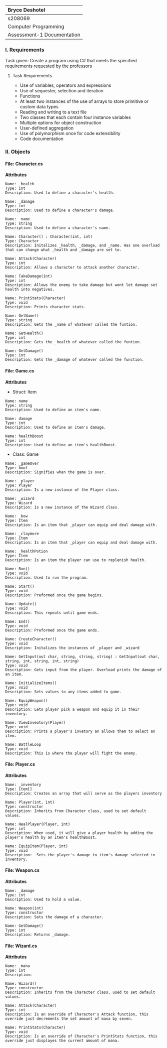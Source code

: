 | Bryce Deshotel|
|:---|
|s208069|
|Computer Programming|
|Assessment-1 Documentation|

### I. Requirements

Task given: Create a program using C# that meets the specified requirements requested by the professors

1. Task Requirements

    - Use of variables, operators and expressions
    - Use of sequester, selection and iteration
    - Functions
    - At least two instances of the use of arrays to store primitive or custom data types
    - Reading and writing to a text file
    - Two classes that each contain four instance variables
    - Multiple options for object construction
    - User-defined aggregation
    - Use of polymorphism once for code extensibility
    - Code documentation

### II. Objects

#### File: Character.cs 

**Attributes**
    
    
    Name: _health
    Type: int
    Description: Used to define a character's health.

    Name: _damage
    Type: int
    Description: Used to define a character's damage.

    Name: _name
    Type: string
    Description: Used to define a character's name.

    Name: Character() : Character(int, int)
    Type: Character
    Description: Initalizes _health, _damage, and _name. Has one overload that can change what _health and _damage are set to. 

    Name: Attack(Character)
    Type: int
    Description: Allows a character to attack another character.

    Name: TakeDamage(int)
    Type: int
    Description: Allows the enemy to take damage but wont let damage set health into negatives.

    Name: PrintStats(Character)
    Type: void
    Description: Prints character stats.

    Name: GetName()
    Type: string
    Description: Gets the _name of whatever called the funtion.

    Name: GetHealth()
    Type: int
    Description: Gets the _health of whatever called the funtion.        

    Name: GetDamage()
    Type: int
    Description: Gets the _damage of whatever called the function.


#### File: Game.cs

**Attributes**

   - Struct: Item

    Name: name
    Type: string
    Description: Used to define an item's name.

    Name: damage
    Type: int
    Description: Used to define an item's damage.

    Name: healthBoost
    Type: int
    Description: Used to define an item's healthBoost.

   - Class: Game

    Name: _gameOver
    Type: bool
    Description: Signifies when the game is over.

    Name: _player
    Type: Player
    Description: Is a new instance of the Player class.

    Name: _wizard
    Type: Wizard
    Description: Is a new instance of the Wizard class.

    Name: _bow
    Type: Item
    Description: Is an item that _player can equip and deal damage with.

    Name: _claymore
    Type: Item
    Description: Is an item that _player can equip and deal damage with.

    Name: _healthPotion
    Type: Item
    Description: Is an item the player can use to replenish health.

    Name: Run()
    Type: void
    Description: Used to run the program.

    Name: Start()
    Type: void
    Description: Preformed once the game begins.

    Name: Update()
    Type: void
    Description: This repeats until game ends.

    Name: End()
    Type: void
    Description: Preformed once the game ends.

    Name: CreateCharacter()
    Type: void
    Description: Initalizes the instances of _player and _wizard

    Name: GetInput(out char, string, string, string) : GetInput(out char, string, int, string, int, string)
    Type: void
    Description: Gets input from the player. Overload prints the damage of an item.

    Name: InitializeItems()
    Type: void
    Description: Sets values to any items added to game.

    Name: EquipWeapon()
    Type: void
    Description: Lets player pick a weapon and equip it in their inventory.

    Name: ViewInveotory(Player)
    Type: void
    Description: Prints a player's invetory an allows them to select an item.

    Name: BattleLoop
    Type: void
    Description: This is where the player will fight the enemy.



#### File: Player.cs

**Attributes**

    Name: _inventory
    Type: Item[]
    Description: Creates an array that will serve as the players inventory

    Name: Player(int, int)
    Type: constructor
    Description: Inherits from Character class, used to set default values.

    Name: HealPlayer(Player, int)
    Type: int
    Description: When used, it will give a player health by adding the player's health by an item's healthBoost.

    Name: EquipItem(Player, int)
    Type: void
    Description:  Sets the player's damage to item's damage selected in inventory.


#### File: Weapon.cs

**Attributes**

    Name: _damage
    Type: int
    Description: Used to hold a value.

    Name: Weapon(int)
    Type: constructor
    Description: Sets the damage of a character.

    Name: GetDamage()
    Type: int
    Description: Returns _damage.

#### File: Wizard.cs

**Attributes**

    Name: _mana
    Type: int
    Description: 

    Name: Wizard()
    Type: constructor
    Description: Inherits from the Character class, used to set default values.

    Name: Attack(Character)
    Type: int
    Description: Is an override of Character's Attack function, this override just decrements the set amount of mana by seven.

    Name: PrintStats(Character)
    Type: void
    Description: Is an override of Character's PrintStats function, this override just displayes the current amount of mana. 







            



        

 
